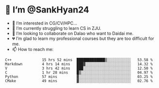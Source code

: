 # 👋 I’m @SankHyan24

- 👀 I’m interested in CG/CV/HPC...
- 🌱 I’m currently struggling to learn CS in ZJU.
- 💞️ I’m looking to collaborate on Dalao who want to Daidai me.
- 💔 I’m glad to learn my professional courses but they are too difficult for me.
- 📫 How to reach me:


<!---
SankHyan24/SankHyan24 is a ✨ special ✨ repository because its `README.md` (this file) appears on your GitHub profile.
You can click the Preview link to take a look at your changes.
--->
<!--START_SECTION:waka-->

```text
C++              15 hrs 52 mins  █████████████▒░░░░░░░░░░░   53.58 %
Markdown         4 hrs 14 mins   ███▓░░░░░░░░░░░░░░░░░░░░░   14.32 %
V                3 hrs 42 mins   ███░░░░░░░░░░░░░░░░░░░░░░   12.50 %
C                1 hr 28 mins    █▒░░░░░░░░░░░░░░░░░░░░░░░   04.97 %
Python           57 mins         ▓░░░░░░░░░░░░░░░░░░░░░░░░   03.25 %
CMake            49 mins         ▓░░░░░░░░░░░░░░░░░░░░░░░░   02.76 %
```

<!--END_SECTION:waka-->
